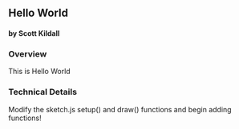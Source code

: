 ## Hello World
#### by Scott Kildall



### Overview
This is Hello World


### Technical Details

Modify the sketch.js setup() and draw() functions and begin adding functions!